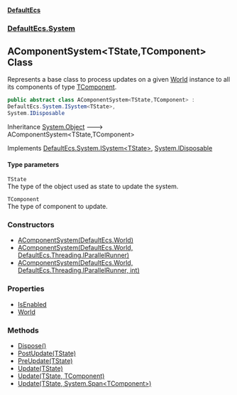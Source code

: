 #### [DefaultEcs](./index.md 'index')
### [DefaultEcs.System](./DefaultEcs-System.md 'DefaultEcs.System')
## AComponentSystem&lt;TState,TComponent&gt; Class
Represents a base class to process updates on a given [World](./DefaultEcs-System-AComponentSystem-TState_TComponent--World.md 'DefaultEcs.System.AComponentSystem&lt;TState,TComponent&gt;.World') instance to all its components of type [TComponent](#DefaultEcs-System-AComponentSystem-TState_TComponent--TComponent 'DefaultEcs.System.AComponentSystem&lt;TState,TComponent&gt;.TComponent').  
```csharp
public abstract class AComponentSystem<TState,TComponent> :
DefaultEcs.System.ISystem<TState>,
System.IDisposable
```
Inheritance [System.Object](https://docs.microsoft.com/en-us/dotnet/api/System.Object 'System.Object') &#129106; AComponentSystem&lt;TState,TComponent&gt;  

Implements [DefaultEcs.System.ISystem&lt;](./DefaultEcs-System-ISystem-T-.md 'DefaultEcs.System.ISystem&lt;T&gt;')[TState](#DefaultEcs-System-AComponentSystem-TState_TComponent--TState 'DefaultEcs.System.AComponentSystem&lt;TState,TComponent&gt;.TState')[&gt;](./DefaultEcs-System-ISystem-T-.md 'DefaultEcs.System.ISystem&lt;T&gt;'), [System.IDisposable](https://docs.microsoft.com/en-us/dotnet/api/System.IDisposable 'System.IDisposable')  
#### Type parameters
<a name='DefaultEcs-System-AComponentSystem-TState_TComponent--TState'></a>
`TState`  
The type of the object used as state to update the system.  
  
<a name='DefaultEcs-System-AComponentSystem-TState_TComponent--TComponent'></a>
`TComponent`  
The type of component to update.  
  
### Constructors
- [AComponentSystem(DefaultEcs.World)](./DefaultEcs-System-AComponentSystem-TState_TComponent--AComponentSystem(DefaultEcs-World).md 'DefaultEcs.System.AComponentSystem&lt;TState,TComponent&gt;.AComponentSystem(DefaultEcs.World)')
- [AComponentSystem(DefaultEcs.World, DefaultEcs.Threading.IParallelRunner)](./DefaultEcs-System-AComponentSystem-TState_TComponent--AComponentSystem(DefaultEcs-World_DefaultEcs-Threading-IParallelRunner).md 'DefaultEcs.System.AComponentSystem&lt;TState,TComponent&gt;.AComponentSystem(DefaultEcs.World, DefaultEcs.Threading.IParallelRunner)')
- [AComponentSystem(DefaultEcs.World, DefaultEcs.Threading.IParallelRunner, int)](./DefaultEcs-System-AComponentSystem-TState_TComponent--AComponentSystem(DefaultEcs-World_DefaultEcs-Threading-IParallelRunner_int).md 'DefaultEcs.System.AComponentSystem&lt;TState,TComponent&gt;.AComponentSystem(DefaultEcs.World, DefaultEcs.Threading.IParallelRunner, int)')
### Properties
- [IsEnabled](./DefaultEcs-System-AComponentSystem-TState_TComponent--IsEnabled.md 'DefaultEcs.System.AComponentSystem&lt;TState,TComponent&gt;.IsEnabled')
- [World](./DefaultEcs-System-AComponentSystem-TState_TComponent--World.md 'DefaultEcs.System.AComponentSystem&lt;TState,TComponent&gt;.World')
### Methods
- [Dispose()](./DefaultEcs-System-AComponentSystem-TState_TComponent--Dispose().md 'DefaultEcs.System.AComponentSystem&lt;TState,TComponent&gt;.Dispose()')
- [PostUpdate(TState)](./DefaultEcs-System-AComponentSystem-TState_TComponent--PostUpdate(TState).md 'DefaultEcs.System.AComponentSystem&lt;TState,TComponent&gt;.PostUpdate(TState)')
- [PreUpdate(TState)](./DefaultEcs-System-AComponentSystem-TState_TComponent--PreUpdate(TState).md 'DefaultEcs.System.AComponentSystem&lt;TState,TComponent&gt;.PreUpdate(TState)')
- [Update(TState)](./DefaultEcs-System-AComponentSystem-TState_TComponent--Update(TState).md 'DefaultEcs.System.AComponentSystem&lt;TState,TComponent&gt;.Update(TState)')
- [Update(TState, TComponent)](./DefaultEcs-System-AComponentSystem-TState_TComponent--Update(TState_TComponent).md 'DefaultEcs.System.AComponentSystem&lt;TState,TComponent&gt;.Update(TState, TComponent)')
- [Update(TState, System.Span&lt;TComponent&gt;)](./DefaultEcs-System-AComponentSystem-TState_TComponent--Update(TState_System-Span-TComponent-).md 'DefaultEcs.System.AComponentSystem&lt;TState,TComponent&gt;.Update(TState, System.Span&lt;TComponent&gt;)')
